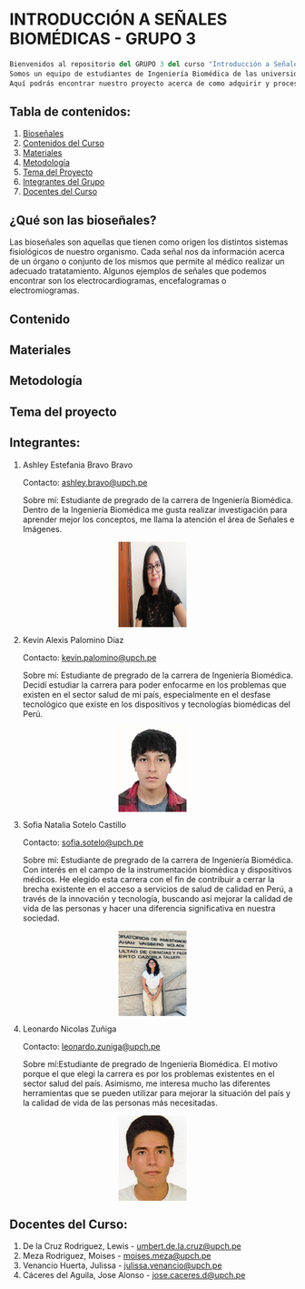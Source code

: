 # INTRODUCCIÓN A SEÑALES BIOMÉDICAS - GRUPO 3
```python
Bienvenidos al repositorio del GRUPO 3 del curso "Introducción a Señales Biomédicas".
Somos un equipo de estudiantes de Ingeniería Biomédica de las universidades UPCH y PUCP del semestre 2024-1. 
Aquí podrás encontrar nuestro proyecto acerca de como adquirir y procesar señales de un electrocardiograma (ECG)
```
## Tabla de contenidos:
1. [Bioseñales](#introducción)
2. [Contenidos del Curso](#contenido)
3. [Materiales](#materiales)
4. [Metodología](#metodologia)
5. [Tema del Proyecto](#tema)
7. [Integrantes del Grupo](#integrantes)
8. [Docentes del Curso](#docentes)


## ¿Qué son las bioseñales? 

Las bioseñales son aquellas que tienen como origen los distintos sistemas fisiológicos de nuestro organismo. 
Cada señal nos da información acerca de un órgano o conjunto de los mismos que permite al médico realizar un
adecuado tratatamiento. Algunos ejemplos de señales que podemos encontrar son los electrocardiogramas,
encefalogramas o electromiogramas. 


## Contenido 


## Materiales 

## Metodología 

## Tema del proyecto 


## Integrantes: 
1. Ashley Estefania Bravo Bravo

    Contacto: ashley.bravo@upch.pe

    Sobre mí: Estudiante de pregrado de la carrera de Ingeniería Biomédica. Dentro de la Ingeniería Biomédica me gusta realizar investigación para aprender mejor los conceptos, me llama la atención el área de Señales e Imágenes.
<p align="center">
<img src="https://github.com/sofia-is-a-panda/ISB_2024_G3/blob/e320c838548e418053c9f99338bc5b70aec08f52/Imagenes_Integrantes/ashley_bravo.jpg" align="center" width="120" height="150"/>
</p>

2. Kevin Alexis Palomino Díaz

    Contacto: kevin.palomino@upch.pe

    Sobre mí: Estudiante de pregrado de la carrera de Ingeniería Biomédica. Decidí estudiar la carrera para poder enfocarme en los problemas que existen en el sector salud de mi país, especialmente en el desfase tecnológico que existe en los dispositivos y tecnologías biomédicas del Perú.
<p align="center">
<img src="https://github.com/sofia-is-a-panda/ISB_2024_G3/blob/e320c838548e418053c9f99338bc5b70aec08f52/Imagenes_Integrantes/kevin_palomino.jpg" align="center" width="120" height="150"/>
</p>

3. Sofia Natalia Sotelo Castillo

    Contacto: sofia.sotelo@upch.pe

    Sobre mí: Estudiante de pregrado de la carrera de Ingeniería Biomédica. Con interés en el campo de la instrumentación biomédica y dispositivos médicos. He elegido esta carrera con el fin de contribuir a cerrar la brecha existente en el acceso a servicios de salud de calidad en Perú, a través de la innovación y tecnología, buscando así mejorar la calidad de vida de las personas y hacer una diferencia significativa en nuestra sociedad.
<p align="center">
<img src="https://github.com/sofia-is-a-panda/ISB_2024_G3/blob/e320c838548e418053c9f99338bc5b70aec08f52/Imagenes_Integrantes/sofia_sotelo.jpeg" align="center" width="120" height="150"/>
</p>

4. Leonardo Nicolas Zuñiga

    Contacto: leonardo.zuniga@upch.pe
    
    Sobre mí:Estudiante de pregrado de Ingeniería Biomédica. El motivo porque el que elegi la carrera es por los problemas existentes en el sector salud del país. Asimismo, me interesa mucho las diferentes herramientas que se pueden utilizar para mejorar la situación del país y la calidad de vida de las personas más necesitadas.
<p align="center">
<img src="https://github.com/sofia-is-a-panda/ISB_2024_G3/blob/e320c838548e418053c9f99338bc5b70aec08f52/Imagenes_Integrantes/leonardo_zuniga.jpeg" align="center" width="120" height="150"/>
</p>

## Docentes del Curso: 
1. De la Cruz Rodriguez, Lewis - umbert.de.la.cruz@upch.pe
2. Meza Rodriguez, Moises - moises.meza@upch.pe
3. Venancio Huerta, Julissa - julissa.venancio@upch.pe
4. Cáceres del Aguila, Jose Alonso - jose.caceres.d@upch.pe
